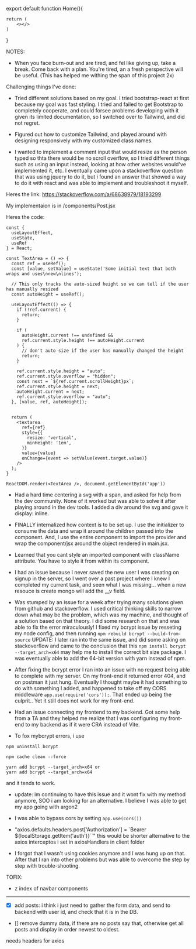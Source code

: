 

export default function Home(){

    return (
        <></>
    )
}

NOTES:

- When you face burn-out and are tired, and fel like giving up, take a break. Come back with a plan. You're tired, an a fresh perspective will be useful. (This has helped me withing the span of this project 2x)

Challenging things I've done:

- Tried different solutions based on my goal. I tried bootstrap-react at first because my goal was fast styling. I tried and failed to get Bootstrap to completely cooperate, and could forsee problems developing with it given its limited documentation, so I switched over to Tailwind, and did not regret.


- Figured out how to customize Tailwind, and played around with designing responsively with my customized class names.


- I wanted to implement a comment input that would resize as the person typed so thta there would be no scroll overflow, so I tried different things such as using an input instead, looking at how other websites would've implememted it, etc. I eventually came upon a stackoverflow question that was using jquery to do it, but i found an answer that showed a way to do it with react and was able to implement and troubleshoot it myself.

Heres the link: https://stackoverflow.com/a/68638979/18193299

My implementaion is in /components/Post.jsx

Heres the code:

```
const {
  useLayoutEffect,
  useState,
  useRef
} = React;

const TextArea = () => {
  const ref = useRef();
  const [value, setValue] = useState('Some initial text that both wraps and uses\nnew\nlines');

  // This only tracks the auto-sized height so we can tell if the user has manually resized
  const autoHeight = useRef();

  useLayoutEffect(() => {
    if (!ref.current) {
      return;
    }

    if (
      autoHeight.current !== undefined &&
      ref.current.style.height !== autoHeight.current
    ) {
      // don't auto size if the user has manually changed the height
      return;
    }

    ref.current.style.height = "auto";
    ref.current.style.overflow = "hidden";
    const next = `${ref.current.scrollHeight}px`;
    ref.current.style.height = next;
    autoHeight.current = next;
    ref.current.style.overflow = "auto";
  }, [value, ref, autoHeight]);


  return (
    <textarea
      ref={ref}
      style={{
        resize: 'vertical',
        minHeight: '1em',
      }}
      value={value}
      onChange={event => setValue(event.target.value)}
    />
  );
}

ReactDOM.render(<TextArea />, document.getElementById('app'))
```

- Had a hard time centering a svg with a span, and asked for help from the dev community. None of it worked but was able to solve it after playing around in the dev tools. I added a div around the svg and gave it display: inline. 


- FINALLY internalized how context is to be set up. I use the initializer to consume the data and wrap it around the children passed into the component. And, I use the entire component to import the provider and wrap the component/jsx around the object rendered in main.jsx.

- Learned that you cant style an imported component with className attribute. You have to style it from within its component.

- I had an issue because I never saved the new user I was creating on signup in the server, so I went over a past project where I knew I completed my current task, and seen what I was missing... when  a new resouce is create mongo will add the __v field.

- Was stumped by an issue for a week after trying many solutions given from github and stackoverflow. I used critical thinking skills to narrow down what may be the problem, which was my machine, and thought of a solution based on that theory. I did some research on that and was able to fix the error miraculously! I fixed my bcrypt issue by resseting my node config, and then running `npm rebuild bcrypt --build-from-source` UPDATE: I later ran into the same issue, and did some asking on stackoverflow and came to the conclusion that this `npm install bcrypt --target_arch=x64` may help me to install the correct bit size package. I was eventually able to add the 64-bit version with yarn instead of npm.

- After fixing the bcrypt error I ran into an issue with no request being able to complete with my server. On my front-end it returned error 404, and on postman it just hung. Eventually I thought maybe it had something to do with something I added, and happened to take off my CORS middleware `app.use(require('cors'));`. That ended up being the culprit.. Yet it still does not work for my front-end.

- Had an issue connecting my frontend to my backend. Got some help from a TA and they helped me realize that I was configuring my front-end to my backend as if it were CRA instead of Vite.

- To fox mybcrypt errors, i use
```
npm uninstall bcrypt

npm cache clean --force

yarn add bcrypt --target_arch=x64 or
yarn add bcrypt --target_arch=x64
```

and it tends to work.

- update: im continuing to have this issue and it wont fix with my method anymore, SOO i am looking for an alternative. I believe I was able to get my app going with argon2

- I was able to bypass cors by setting `app.use(cors())`

- "axios.defaults.headers.post['Authorization'] = `Bearer ${localStorage.getItem('auth')}``" this would be shorter alternative to the axios interceptos i set in axiosHandlers in client folder

- I forgot that I wasn't using cookies anymore and I was hung up on that. After that I ran into other problems but was able to overcome the step by step with trouble-shooting.


TOFIX:
- z index of navbar components

---

- [x] add posts: i think i just need to gather the form data, and send to backend with user id, and check that it is in the DB.
- [] remove dummy data, if there are no posts say that, otherwise get all posts and display in order newest to oldest. 

needs headers for axios